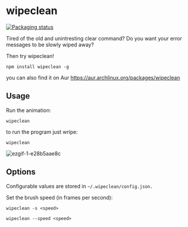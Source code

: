 # wipeclean
[![Packaging status](https://repology.org/badge/tiny-repos/wipeclean.svg)](https://repology.org/project/wipeclean/versions)

Tired of the old and unintresting clear command?
Do you want your error messages to be slowly wiped away?

Then try wipeclean!

`npm install wipeclean -g`

you can also find it on Aur
https://aur.archlinux.org/packages/wipeclean

## Usage

Run the animation:

`wipeclean`

to run the program just wripe: 

`wipeclean`

![ezgif-1-e28b5aae8c](https://user-images.githubusercontent.com/60259431/155228227-a429c2ae-a003-41d0-b8de-a6fa8b7413c7.gif)

## Options

Configurable values are stored in `~/.wipeclean/config.json.`

Set the brush speed (in frames per second):

`wipeclean -s <speed>`

`wipeclean --speed <speed>`
